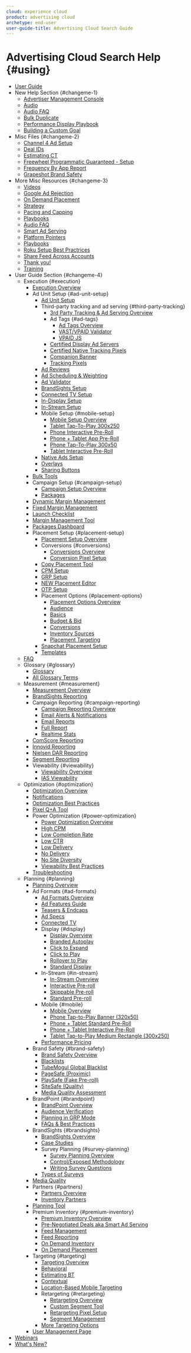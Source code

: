 ```yaml
---
cloud: experience cloud
product: advertising cloud
archetype: end-user
user-guide-title: Advertising Cloud Search Guide
---
```


# Advertising Cloud Search Help {#using}

+ [User Guide](dsp/misc-not-in-toc/user-guide.md)
+ New Help Section {#changeme-1}
  + [Advertiser Management Console](dsp/misc-not-in-toc/new/advertiser-management-console.md)
  + [Audio](dsp/misc-not-in-toc/new/audio.md)
  + [Audio FAQ](dsp/misc-not-in-toc/new/audio/audio-faq.md)
  + [Bulk Duplicate](dsp/misc-not-in-toc/new/bulk-duplicate.md)
  + [Performance Display Playbook](dsp/misc-not-in-toc/new/performance-display-playbook.md)
  + [Building a Custom Goal](dsp/misc-not-in-toc/new/performance-display-playbook/building-a-custom-goal.md)
+ Misc Files {#changeme-2}
  + [Channel 4 Ad Setup](dsp/misc-not-in-toc/channel4.md)
  + [Deal IDs](dsp/misc-not-in-toc/deal-ids.md)
  + [Estimating CT](dsp/misc-not-in-toc/estimating-ct.md)
  + [Freewheel Programmatic Guaranteed - Setup](dsp/misc-not-in-toc/freewheel-programmatic-guaranteed-setup.md)
  + [Frequency By App Report](dsp/misc-not-in-toc/frequency-by-app-report.md)
  + [Grapeshot Brand Safety](dsp/misc-not-in-toc/grapeshot-brand-safety.md)
+ More Misc Resources {#changeme-3}
  + [Videos](dsp/misc-not-in-toc/page-id-1273.md)
  + [Google Ad Rejection](dsp/misc-not-in-toc/page-id-3605.md)
  + [On Demand Placement](dsp/misc-not-in-toc/page-id-4767.md)
  + [Strategy](dsp/misc-not-in-toc/page-id-5177.md)
  + [Pacing and Capping](dsp/misc-not-in-toc/page-id-6978.md)
  + [Playbooks](dsp/misc-not-in-toc/page-id-7499.md)
  + [Audio FAQ](dsp/misc-not-in-toc/page-id-7624.md)
  + [Smart Ad Serving](dsp/misc-not-in-toc/page-id-7700.md)
  + [Platform Pointers](dsp/misc-not-in-toc/platform-pointers.md)
  + [Playbooks](dsp/misc-not-in-toc/playbooks.md)
  + [Roku Setup Best Practrices](dsp/misc-not-in-toc/roku-best-practices.md)
  + [Share Feed Across Accounts](dsp/misc-not-in-toc/share-feed-across-accounts.md)
  + [Thank you!](dsp/misc-not-in-toc/thank.md)
  + [Training](dsp/misc-not-in-toc/training.md)
+ User Guide Section {#changeme-4}
  + Execution {#execution}
    + [Execution Overview](dsp/execution.md)
    + Ad Unit Setup {#ad-unit-setup}
      + [Ad Unit Setup](dsp/execution/ad-unit-setup.md)
      + Third-party tracking and ad serving {#third-party-tracking}
        + [3rd Party Tracking & Ad Serving Overview](dsp/execution/ad-unit-setup/3rd-party-tracking-adserving.md)
        + Ad Tags {#ad-tags}
          + [Ad Tags Overview](dsp/execution/ad-unit-setup/3rd-party-tracking-adserving/ad-tags.md)
          + [VAST/VPAID Validator](dsp/execution/ad-unit-setup/3rd-party-tracking-adserving/ad-tags/vastvpaid-validator.md)
          + [VPAID JS](dsp/execution/ad-unit-setup/3rd-party-tracking-adserving/ad-tags/vpaid-js.md)
        + [Certified Display Ad Servers](dsp/execution/ad-unit-setup/3rd-party-tracking-adserving/certified-display-ad-servers.md)
        + [Certified Native Tracking Pixels](dsp/execution/ad-unit-setup/3rd-party-tracking-adserving/certified-native-tracking-pixels.md)
        + [Companion Banner](dsp/execution/ad-unit-setup/3rd-party-tracking-adserving/companion-banner.md)
        + [Tracking Pixels](dsp/execution/ad-unit-setup/3rd-party-tracking-adserving/tracking-pixels.md)
      + [Ad Reviews](dsp/execution/ad-unit-setup/ad-reviews.md)
      + [Ad Scheduling & Weighting](dsp/execution/ad-unit-setup/ad-scheduling-weighting.md)
      + [Ad Validator](dsp/execution/ad-unit-setup/ad-validator.md)
      + [BrandSights Setup](dsp/execution/ad-unit-setup/brandsights-setup.md)
      + [Connected TV Setup](dsp/execution/ad-unit-setup/connected-tv-setup.md)
      + [In-Display Setup](dsp/execution/ad-unit-setup/in-display-setup.md)
      + [In-Stream Setup](dsp/execution/ad-unit-setup/in-stream-setup.md)
      + Mobile Setup {#mobile-setup}
        + [Mobile Setup Overview](dsp/execution/ad-unit-setup/mobile-setup.md)
        + [Tablet Tap-To-Play 300x250](dsp/execution/ad-unit-setup/mobile-setup/mobile-app-ctp.md)
        + [Phone Interactive Pre-Roll](dsp/execution/ad-unit-setup/mobile-setup/mobile-app-interactive.md)
        + [Phone + Tablet App Pre-Roll](dsp/execution/ad-unit-setup/mobile-setup/mobile-app-pr.md)
        + [Phone Tap-To-Play 300x50](dsp/execution/ad-unit-setup/mobile-setup/mobile-web-ctp.md)
        + [Tablet Interactive Pre-Roll](dsp/execution/ad-unit-setup/mobile-setup/tablet-app-interactive.md)
      + [Native Ads Setup](dsp/execution/ad-unit-setup/native-setup.md)
      + [Overlays](dsp/execution/ad-unit-setup/overlay.md)
      + [Sharing Buttons](dsp/execution/ad-unit-setup/sharing-buttons.md)
    + [Bulk Tools](dsp/execution/bulk-tools.md)
    + Campaign Setup {#campaign-setup}
      + [Campaign Setup Overview](dsp/execution/campaign-setup.md)
      + [Packages](dsp/execution/campaign-setup/packages.md)
    + [Dynamic Margin Management](dsp/execution/dynamicmargin.md)
    + [Fixed Margin Management](dsp/execution/fixedmargin.md)
    + [Launch Checklist](dsp/execution/launch-checklist.md)
    + [Margin Management Tool](dsp/execution/margin-management-tool.md)
    + [Packages Dashboard](dsp/execution/packages-dashboard.md)
    + Placement Setup {#placement-setup}
      + [Placement Setup Overview](dsp/execution/placement-setup.md)
      + Conversions {#conversions}
        + [Conversions Overview](dsp/execution/placement-setup/conversions.md)
        + [Conversion Pixel Setup](dsp/execution/placement-setup/conversions/conversion-pixel-setup.md)
      + [Copy Placement Tool](dsp/execution/placement-setup/copy-placement-tool.md)
      + [CPM Setup](dsp/execution/placement-setup/cpm-setup.md)
      + [GRP Setup](dsp/execution/placement-setup/grp-setup.md)
      + [NEW Placement Editor](dsp/execution/placement-setup/introducing-the-new-placement-editor.md)
      + [OTP Setup](dsp/execution/placement-setup/otp-setup.md)
      + Placement Options {#placement-options}
        + [Placement Options Overview](dsp/execution/placement-setup/placement-options.md)
        + [Audience](dsp/execution/placement-setup/placement-options/audience.md)
        + [Basics](dsp/execution/placement-setup/placement-options/basics.md)
        + [Budget & Bid](dsp/execution/placement-setup/placement-options/budget-bid.md)
        + [Conversions](dsp/execution/placement-setup/placement-options/conversions-2.md)
        + [Inventory Sources](dsp/execution/placement-setup/placement-options/inventory-sources.md)
        + [Placement Targeting](dsp/execution/placement-setup/placement-options/placement-targeting.md)
      + [Snapchat Placement Setup](dsp/execution/placement-setup/snapchat-placement-setup.md)
      + [Templates](dsp/execution/placement-setup/templates.md)
  + [FAQ](dsp/faq.md)
  + Glossary {#glossary}
    + [Glossary](dsp/glossary.md)
    + [All Glossary Terms](dsp/glossary/all-terms.md)
  + Measurement {#measurement}
    + [Measurement Overview](dsp/measurement.md)
    + [BrandSights Reporting](dsp/measurement/brandsights-reporting.md)
    + Campaign Reporting {#campaign-reporting}
      + [Campaign Reporting Overview](dsp/measurement/campaign-reporting.md)
      + [Email Alerts & Notifications](dsp/measurement/campaign-reporting/email-alerts-notifications.md)
      + [Email Reports](dsp/measurement/campaign-reporting/email-reports.md)
      + [Full Report](dsp/measurement/campaign-reporting/full-report.md)
      + [Realtime Stats](dsp/measurement/campaign-reporting/realtime-stats.md)
    + [ComScore Reporting](dsp/measurement/comscore-vce.md)
    + [Innovid Reporting](dsp/measurement/innovid-reporting.md)
    + [Nielsen DAR Reporting](dsp/measurement/nielsen-ocr-reporting.md)
    + [Segment Reporting](dsp/measurement/segment-reporting.md)
    + Viewability {#viewability}
      + [Viewability Overview](dsp/measurement/viewability.md)
      + [IAS Viewability](dsp/measurement/viewability/ias-integration.md)
  + Optimization {#optimization}
    + [Optimization Overview](dsp/optimization.md)
    + [Notifications](dsp/optimization/notifications.md)
    + [Optimization Best Practices](dsp/optimization/optimization-goals.md)
    + [Pixel Q+A Tool](dsp/optimization/pixel-qa-tool.md)
    + Power Optimization {#power-optimization}
      + [Power Optimization Overview](dsp/optimization/power-optimization.md)
      + [High CPM](dsp/optimization/power-optimization/high-cpm.md)
      + [Low Completion Rate](dsp/optimization/power-optimization/low-completion-rate.md)
      + [Low CTR](dsp/optimization/power-optimization/low-ctr.md)
      + [Low Delivery](dsp/optimization/power-optimization/low-delivery.md)
      + [No Delivery](dsp/optimization/power-optimization/no-delivery.md)
      + [No Site Diversity](dsp/optimization/power-optimization/no-site-diversity.md)
      + [Viewability Best Practices](dsp/optimization/power-optimization/viewability-best-practices.md)
    + [Troubleshooting](dsp/optimization/troubleshooting.md)
  + Planning {#planning}
    + [Planning Overview](dsp/planning.md)
    + Ad Formats {#ad-formats}
      + [Ad Formats Overview](dsp/planning/ad-formats.md)
      + [Ad Features Guide](dsp/planning/ad-formats/ad-features-guide.md)
      + [Teasers & Endcaps](dsp/planning/ad-formats/ad-features-guide/teasers-endcaps.md)
      + [Ad Specs](dsp/planning/ad-formats/ad-specs.md)
      + [Connected TV](dsp/planning/ad-formats/connected-tv.md)
      + Display {#display}
        + [Display Overview](dsp/planning/ad-formats/in-display.md)
        + [Branded Autoplay](dsp/planning/ad-formats/in-display/branded-autoplay.md)
        + [Click to Expand](dsp/planning/ad-formats/in-display/click-to-expand.md)
        + [Click to Play](dsp/planning/ad-formats/in-display/click-to-play.md)
        + [Rollover to Play](dsp/planning/ad-formats/in-display/rollover-to-play.md)
        + [Standard Display](dsp/planning/ad-formats/in-display/standard-display.md)
      + In-Stream {#in-stream}
        + [In-Stream Overview](dsp/planning/ad-formats/in-stream.md)
        + [Interactive Pre-roll](dsp/planning/ad-formats/in-stream/interactive-pre-roll.md)
        + [Skippable Pre-roll](dsp/planning/ad-formats/in-stream/skippable-pre-roll.md)
        + [Standard Pre-roll](dsp/planning/ad-formats/in-stream/standard-pre-roll.md)
      + Mobile {#mobile}
        + [Mobile Overview](dsp/planning/ad-formats/mobile.md)
        + [Phone Tap-to-Play Banner (320x50)](dsp/planning/ad-formats/mobile/mobile-app-ctp.md)
        + [Phone + Tablet Standard Pre-Roll](dsp/planning/ad-formats/mobile/mobile-app-pr.md)
        + [Phone + Tablet Interactive Pre-Roll](dsp/planning/ad-formats/mobile/mobile-interactive-pr.md)
        + [Tablet Tap-to-Play Medium Rectangle (300x250)](dsp/planning/ad-formats/mobile/mobile-web-ctp.md)
      + [Performance Pricing](dsp/planning/ad-formats/performance-pricing.md)
    + Brand Safety {#brand-safety}
      + [Brand Safety Overview](dsp/planning/brand-safety.md)
      + [Blacklists](dsp/planning/brand-safety/blacklists.md)
      + [TubeMogul Global Blacklist](dsp/planning/brand-safety/blacklists/tubemogul-global-blacklist.md)
      + [PageSafe (Proximic)](dsp/planning/brand-safety/pagesafe-proximic.md)
      + [PlaySafe (Fake Pre-roll)](dsp/planning/brand-safety/playsafe-fake-pre-roll.md)
      + [SiteSafe (Quality)](dsp/planning/brand-safety/sitesafe-quality.md)
      + [Media Quality Assessment](dsp/planning/brand-safety/viewability-audit.md)
    + BrandPoint {#brandpoint}
      + [BrandPoint Overview](dsp/planning/brandpoint.md)
      + [Audience Verification](dsp/planning/brandpoint/audience-verification.md)
      + [Planning in GRP Mode](dsp/planning/brandpoint/buying-in-cost-per-point.md)
      + [FAQs & Best Practices](dsp/planning/brandpoint/faqs-best-practices.md)
    + BrandSights {#brandsights}
      + [BrandSights Overview](dsp/planning/brandsights.md)
      + [Case Studies](dsp/planning/brandsights/case-studies.md)
      + Survey Planning {#survey-planning}
        + [Survey Planning Overview](dsp/planning/brandsights/survey-planning.md)
        + [Control/Exposed Methodology](dsp/planning/brandsights/survey-planning/controlexposed-methodology.md)
        + [Writing Survey Questions](dsp/planning/brandsights/survey-planning/writing-survey-questions.md)
      + [Types of Surveys](dsp/planning/brandsights/types-surveys.md)
    + [Media Quality](dsp/planning/media-quality.md)
    + Partners {#partners}
      + [Partners Overview](dsp/planning/partners.md)
      <!-- No text in file --> <!-- + [Ad Serving](dsp/planning/partners/ad-serving.md) -->
      <!-- No text in file --> <!-- + [Data Partners](dsp/planning/partners/data-partners.md) -->
      + [Inventory Partners](dsp/planning/partners/inventory-partners.md)
      <!-- No text in file --> <!-- + [Measurement Partners](dsp/planning/partners/measurement-partners.md) -->
    + [Planning Tool](dsp/planning/planning-tool-beta.md)
    + Premium Inventory {#premium-inventory}
      + [Premium Inventory Overview](dsp/planning/private-inventory.md)
      + [Pre-Negotiated Deals aka Smart Ad Serving](dsp/planning/private-inventory/brandaccess.md)
      + [Feed Management](dsp/planning/private-inventory/brandaccess/feed-management.md)
      + [Feed Reporting](dsp/planning/private-inventory/feeds-reporting.md)
      + [On Demand Inventory](dsp/planning/private-inventory/on-demand-inventory.md)
      + [On Demand Placement](dsp/planning/private-inventory/on-demand-inventory/on-demand-placement.md)
    + Targeting {#targeting}
      + [Targeting Overview](dsp/planning/targeting.md)
      + [Behavioral](dsp/planning/targeting/behavioral.md)
      + [Estimating BT](dsp/planning/targeting/behavioral/estimating-bt.md)
      + [Contextual](dsp/planning/targeting/contextual.md)
      + [Location-Based Mobile Targeting](dsp/planning/targeting/factual-geo-targeting.md)
      + Retargeting {#retargeting}
        + [Retargeting Overview](dsp/planning/targeting/retargeting.md)
        + [Custom Segment Tool](dsp/planning/targeting/retargeting/custom-segment-tool.md)
        + [Retargeting Pixel Setup](dsp/planning/targeting/retargeting/retargeting-pixel-setup.md)
        + [Segment Management](dsp/planning/targeting/retargeting/segment-management.md)
      + [More Targeting Options](dsp/planning/targeting/targeting-options.md)
    + [User Management Page](dsp/planning/user-management-page.md)
+ [Webinars](webinars.md)
+ [What's New?](whats-new.md)
